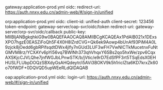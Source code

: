 gateway:application-prod.yml
oidc:
  redirect-uri: https://auth.nnxy.edu.cn/admin-web/#/sign-in/unified

orp:application-prod.yml
oidc:
  client-id: unified-auth
  client-secret: 123456
  token-endpoint: gateway-server/oap-svr/oidc/token
  redirect-uri: gateway-server/orp-svr/oidc/callback
  public-key: MIIBIjANBgkqhkiG9w0BAQEFAAOCAQ8AMIIBCgKCAQEAx1PdAIB021x1DExsXPO7hgzE0EASZiFoQh5F4X0H8lZrdCVG+Qk6ek9Aowp4bUnAf93PiM4A0L9zjck8jOedd6gbRPifsqdtDWx4jlfy7nGUd3LUF3wFH7VwNlCTkMucetnxFuNtGMVM8rz/YCXAYv6pYi56vq7BWlNh373qhVhqxY6SBs2qo5hxWe/zpv6CqxAXSKjcCJVLQhe7jnfWGJbLPnwSTK/b/jVtic/e9rD7EdSfPF3rt5TSqEdsX0EHHUSLFLUbpDOQzSBXdyGsAHQdeytr/i5AVi3BOKV9k5h1ricIZta6KD7krxZk60o70fWDF+0DQVQD5upWEeRLdQIDAQAB

oap:application-prod.yml
oidc:
  login-url: https://auth.nnxy.edu.cn/admin-web/#/sign-in/unified
